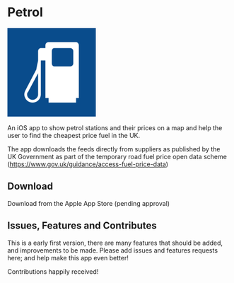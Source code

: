 # Petrol

<img src="https://github.com/bsrobinson/Petrol/blob/7d6fb21670b4d5435dc10ee12f6035273708ff70/Petrol/Assets.xcassets/AppIcon.appiconset/icon.png" alt="drawing" width="200"/>

An iOS app to show petrol stations and their prices on a map and help the user to find the cheapest price fuel in the UK.

The app downloads the feeds directly from suppliers as published by the UK Government as part of the temporary road fuel price open data scheme (https://www.gov.uk/guidance/access-fuel-price-data)

## Download

Download from the Apple App Store (pending approval)

## Issues, Features and Contributes

This is a early first version, there are many features that should be added, and improvements to be made.  Please add issues and features requests here; and help make this app even better!

Contributions happily received!


